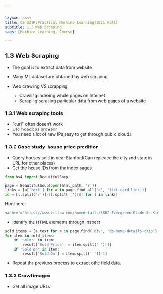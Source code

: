 ```yaml
---


layout: post
title: CS 329P:Practical Machine Learning(2021 Fall)
subtitle: 1.3 Web Scraping
tags: [Machine Learning, Course]

---
```


<head>
    <script src="https://cdn.mathjax.org/mathjax/latest/MathJax.js?config=TeX-AMS-MML_HTMLorMML" type="text/javascript"></script>
    <script type="text/x-mathjax-config">
        MathJax.Hub.Config({
            tex2jax: {
            skipTags: ['script', 'noscript', 'style', 'textarea', 'pre'],
            inlineMath: [['$','$']]
            }
        });
    </script>
</head>



## 1.3 Web Scraping

* The goal is to extract data from website
* Many ML dataset are obtained by web scraping
* Web crawling VS scrapping
	
	* Crawling:indexing whole pages on Internet
	* Scraping:scraping particular data from web pages of a website


### 1.3.1 Web scraping tools

* "curl" often dosen't work
* Use headless browser
* You need a lot of new IPs,easy to get through public clouds

### 1.3.2 Case study-house price predition

* Query houses sold in near Stanford(Can repleace the city and state in URL for other places)
* Get the house IDs from the index pages

```Python
from bs4 import BeautifulSoup

page = BeautifulSoup(open(html_path, 'r'))
links = [a['herf'] for a in page.find_all('a', 'list-card-link')]
id = [l.split('/')[-2].split('_')[0] for l in links]
```
Html here.

```html
<a href="https://www.zillow.com/homedetails/3602-Evergreen-Glade-Dr-Kingwood-TX-77339/28362351_zpid/" class="list-card-link list-card-link-top-margin list-card-img" tabindex="-1" aria-hidden="false"><img class="" src="https://photos.zillowstatic.com/fp/4a358e4b9b5b1ebafa12ce120b1944f0-p_e.jpg" alt="3602 Evergreen Glade Dr, Kingwood, TX 77339" aria-hidden="false"></a>
```

* identify the HTML elements through inspect

```python
sold_items = [a.text for a in page.find('div', 'ds-home-details-chip').find('p').find_all('span')]
for item in sold_items:
    if 'Sold:' in item:
        result['Sold Price'] = item.spilt(' ')[1]
    if 'Sold on' in item:
        result['Sold On'] = item.spilt(' ')[-1]
``` 
* Repeat the previuos process to extract othe field data.
### 1.3.3 Crawl images
* Get all image URLs